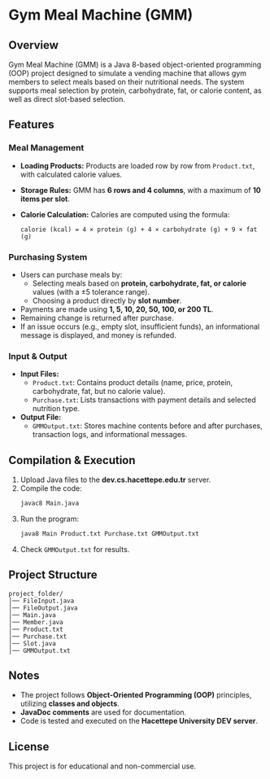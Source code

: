 # Gym Meal Machine (GMM)

## Overview
Gym Meal Machine (GMM) is a Java 8-based object-oriented programming (OOP) project designed to simulate a vending machine that allows gym members to select meals based on their nutritional needs. The system supports meal selection by protein, carbohydrate, fat, or calorie content, as well as direct slot-based selection.

## Features
### Meal Management
- **Loading Products:** Products are loaded row by row from `Product.txt`, with calculated calorie values.
- **Storage Rules:** GMM has **6 rows and 4 columns**, with a maximum of **10 items per slot**.
- **Calorie Calculation:** Calories are computed using the formula:
  
  ```
  calorie (kcal) = 4 × protein (g) + 4 × carbohydrate (g) + 9 × fat (g)
  ```

### Purchasing System
- Users can purchase meals by:
  - Selecting meals based on **protein, carbohydrate, fat, or calorie** values (with a ±5 tolerance range).
  - Choosing a product directly by **slot number**.
- Payments are made using **1, 5, 10, 20, 50, 100, or 200 TL**.
- Remaining change is returned after purchase.
- If an issue occurs (e.g., empty slot, insufficient funds), an informational message is displayed, and money is refunded.

### Input & Output
- **Input Files:**
  - `Product.txt`: Contains product details (name, price, protein, carbohydrate, fat, but no calorie value).
  - `Purchase.txt`: Lists transactions with payment details and selected nutrition type.
- **Output File:**
  - `GMMOutput.txt`: Stores machine contents before and after purchases, transaction logs, and informational messages.

## Compilation & Execution
1. Upload Java files to the **dev.cs.hacettepe.edu.tr** server.
2. Compile the code:
   ```bash
   javac8 Main.java
   ```
3. Run the program:
   ```bash
   java8 Main Product.txt Purchase.txt GMMOutput.txt
   ```
4. Check `GMMOutput.txt` for results.

## Project Structure
```
project_folder/
│── FileInput.java
│── FileOutput.java
│── Main.java
│── Member.java
│── Product.txt
│── Purchase.txt
│── Slot.java
│── GMMOutput.txt
```

## Notes
- The project follows **Object-Oriented Programming (OOP)** principles, utilizing **classes and objects**.
- **JavaDoc comments** are used for documentation.
- Code is tested and executed on the **Hacettepe University DEV server**.

## License
This project is for educational and non-commercial use.


